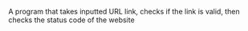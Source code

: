 A program that takes inputted URL link, checks if the link is valid, then checks the status code of the website
